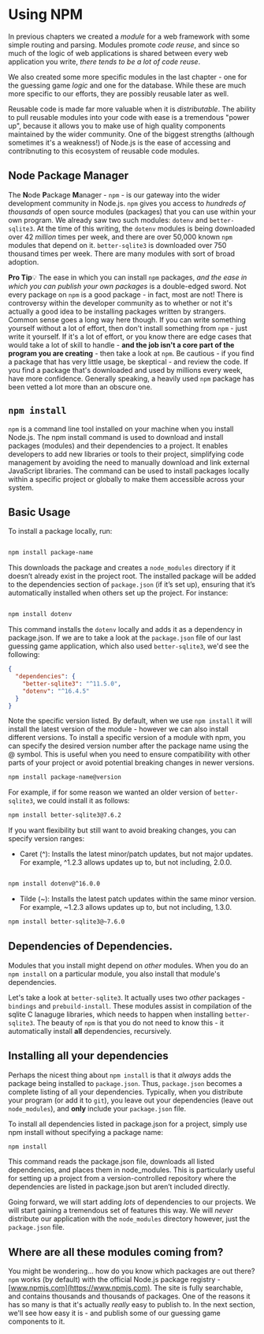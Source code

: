 # Using NPM
In previous chapters we created a *module* for a web framework with some simple routing and parsing.  Modules promote *code reuse*, and since so much of the logic of web applications is shared between every web application you write, *there tends to be a lot of code reuse*.

We also created some more specific modules in the last chapter - one for the guessing game *logic* and one for the database. While these are much more specific to our efforts, they are possibly reusable later as well.

Reusable code is made far more valuable when it is *distributable*.  The ability to pull reusable modules into your code with ease is a tremendous "power up", because it allows you to make use of high quality components maintained by the wider community.  One of the biggest strengths (although sometimes it's a weakness!) of Node.js is the ease of accessing and contribnuting to this ecosystem of reusable code modules.



## Node Package Manager
The **N**ode **P**ackage **M**anager - `npm` - is our gateway into the wider development community in Node.js.  `npm` gives you access to *hundreds of thousands* of open source modules (packages) that you can use within your own program.  We already saw two such modules: `dotenv` and `better-sqlite3`.  At the time of this writing, the `dotenv` modules is being  downloaded over 42 *million* times per week, and there are over 50,000 known `npm` modules that depend on it.  `better-sqlite3` is downloaded over 750 thousand times per week.  There are many modules with sort of broad adoption.

**Pro Tip**&#128161; The ease in which you can install `npm` packages, *and the ease in which you can publish your own packages* is a double-edged sword.  Not every package on `npm` is a good package - in fact, most are not!  There is controversy within the developer community as to whether or not it's actually a good idea to be installing packages written by strangers.  Common sense goes a long way here though.  If you can write something yourself without a lot of effort, then don't install something from `npm` - just write it yourself.  If it's a lot of effort, or you know there are edge cases that would take a lot of skill to handle - **and the job isn't a core part of the program you are creating** - then take a look at `npm`.  Be cautious - if you find a package that has very little usage, be skeptical - and review the code.  If you find a package that's downloaded and used by millions every week, have more confidence.  Generally speaking, a heavily used `npm` package has been vetted a lot more than an obscure one.

## `npm install`
`npm` is a command line tool installed on your machine when you install Node.js.  The npm install command is used to download and install packages (modules) and their dependencies to a project. It enables developers to add new libraries or tools to their project, simplifying code management by avoiding the need to manually download and link external JavaScript libraries. The command can be used to install packages locally within a specific project or globally to make them accessible across your system.


## Basic Usage

To install a package locally, run:

```bash

npm install package-name
```

This downloads the package and creates a `node_modules` directory if it doesn’t already exist in the project root. The installed package will be added to the dependencies section of `package.json` (if it’s set up), ensuring that it’s automatically installed when others set up the project. For instance:

```bash

npm install dotenv
```

This command installs the `dotenv` locally and adds it as a dependency in package.json.  If we are to take a look at the `package.json` file of our last guessing game application, which also used `better-sqlite3`, we'd see the following:

```json
{
  "dependencies": {
    "better-sqlite3": "^11.5.0",
    "dotenv": "^16.4.5"
  }
}

```
Note the specific version listed.  By default, when we use `npm install` it will install the latest version of the module - however we can also install different versions.  To install a specific version of a module with npm, you can specify the desired version number after the package name using the @ symbol. This is useful when you need to ensure compatibility with other parts of your project or avoid potential breaking changes in newer versions.

```bash
npm install package-name@version
```
For example, if for some reason we wanted an older version of `better-sqlite3`, we could install it as follows:

```bash
npm install better-sqlite3@7.6.2
```
If you want flexibility but still want to avoid breaking changes, you can specify version ranges:

- Caret (^): Installs the latest minor/patch updates, but not major updates. For example, ^1.2.3 allows updates up to, but not including, 2.0.0.

```bash

npm install dotenv@^16.0.0
```
- Tilde (~): Installs the latest patch updates within the same minor version. For example, ~1.2.3 allows updates up to, but not including, 1.3.0.

```bash
npm install better-sqlite3@~7.6.0
```

##  Dependencies of Dependencies.
Modules that you install might depend on *other* modules. When you do an `npm install` on a particular module, you also install that module's dependencies.

Let's take a look at `better-sqlite3`.  It actually uses two *other* packages - `bindings` and `prebuild-install`. These modules assist in compilation of the sqlite C lanaguge libraries, which needs to happen when installing `better-sqlite3`.  The beauty of `npm` is that you do not need to know this - it automatically install **all** dependencies, recursively.

## Installing all your dependencies
Perhaps the nicest thing about `npm install` is that it *always* adds the package being installed to `package.json`.  Thus, `package.json` becomes a complete listing of all your dependencies.  Typically, when you distribute your program (or add it to `git`), you leave out your dependencies (leave out `node_modules`), and **only** include your `package.json` file.  

To install all dependencies listed in package.json for a project, simply use npm install without specifying a package name:

```bash
npm install
```
This command reads the package.json file, downloads all listed dependencies, and places them in node_modules. This is particularly useful for setting up a project from a version-controlled repository where the dependencies are listed in package.json but aren’t included directly.


Going forward, we will start adding *lots* of dependencies to our projects. We will start gaining a tremendous set of features this way.  We will *never* distribute our application with the `node_modules` directory however, just the `package.json` file.  

## Where are all these modules coming from?
You might be wondering... how do you know which packages are out there?  `npm` works (by default) with the official Node.js package registry - [www.npmjs.com](https://www.npmjs.com).  The site is fully searchable, and contains thousands and thousands of packages.  One of the reasons it has so many is that it's actually *really* easy to publish to.  In the next section, we'll see how easy it is - and publish some of our guessing game components to it. 